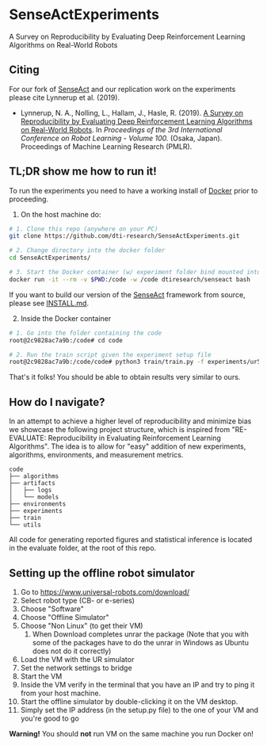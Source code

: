 # SenseActExperiments
A Survey on Reproducibility by Evaluating Deep Reinforcement Learning Algorithms on Real-World Robots

## Citing

For our fork of [SenseAct](https://github.com/dti-research/SenseAct) and our replication work on the experiments please cite Lynnerup et al. (2019).

* Lynnerup, N. A., Nolling, L., Hallam, J., Hasle, R. (2019). [A Survey on Reproducibility by Evaluating Deep Reinforcement Learning Algorithms on Real-World Robots](https://arxiv.org/abs/1909.03772). In *Proceedings of the 3rd International Conference on Robot Learning - Volume 100.* (Osaka, Japan). Proceedings of Machine Learning Research (PMLR).

## TL;DR show me how to run it!

To run the experiments you need to have a working install of [Docker](https://docs.docker.com/) prior to proceeding.

1. On the host machine do:

```bash
# 1. Clone this repo (anywhere on your PC)
git clone https://github.com/dti-research/SenseActExperiments.git

# 2. Change directory into the docker folder
cd SenseActExperiments/

# 3. Start the Docker container (w/ experiment folder bind mounted into )
docker run -it --rm -v $PWD:/code -w /code dtiresearch/senseact bash
```

If you want to build our version of the [SenseAct](https://github.com/dti-research/SenseAct) framework from source, please see [INSTALL.md](INSTALL.md).

2. Inside the Docker container

```bash
# 1. Go into the folder containing the code
root@2c9828ac7a9b:/code# cd code

# 2. Run the train script given the experiment setup file
root@2c9828ac7a9b:/code/code# python3 train/train.py -f experiments/ur5/trpo_kindred_example.yaml
```

That's it folks! You should be able to obtain results very similar to ours.


## How do I navigate?

In an attempt to achieve a higher level of reproducibility and minimize bias we showcase the following project structure, which is inspired from "RE-EVALUATE: Reproducibility in Evaluating Reinforcement Learning Algorithms". The idea is to allow for "easy" addition of new experiments, algorithms, environments, and measurement metrics.

```
code
├── algorithms
├── artifacts
│   ├── logs
│   └── models
├── environments
├── experiments
├── train
└── utils
```

All code for generating reported figures and statistical inference is located in the evaluate folder, at the root of this repo.

## Setting up the offline robot simulator

1. Go to https://www.universal-robots.com/download/
1. Select robot type (CB- or e-series)
1. Choose "Software"
1. Choose "Offline Simulator"
1. Choose "Non Linux" (to get their VM)
    1. When Download completes unrar the package (Note that you with some of the packages have to do the unrar in Windows as Ubuntu does not do it correctly)
1. Load the VM with the UR simulator
1. Set the network settings to bridge
1. Start the VM
1. Inside the VM verify in the terminal that you have an IP and try to ping it from your host machine.
1. Start the offline simulator by double-clicking it on the VM desktop.
1. Simply set the IP address (in the setup.py file) to the one of your VM and you're good to go

**Warning!** You should **not** run VM on the same machine you run Docker on!
